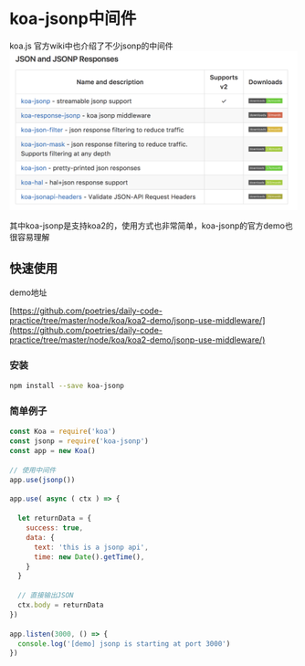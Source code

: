 # koa-jsonp中间件

koa.js 官方wiki中也介绍了不少jsonp的中间件
![jsonp-wiki](./../images/jsonp-wiki.png)

其中koa-jsonp是支持koa2的，使用方式也非常简单，koa-jsonp的官方demo也很容易理解


## 快速使用

demo地址

[https://github.com/poetries/daily-code-practice/tree/master/node/koa/koa2-demo/jsonp-use-middleware/](https://github.com/poetries/daily-code-practice/tree/master/node/koa/koa2-demo/jsonp-use-middleware/)


### 安装
```sh
npm install --save koa-jsonp
```

### 简单例子
```js
const Koa = require('koa')
const jsonp = require('koa-jsonp')
const app = new Koa()

// 使用中间件
app.use(jsonp())

app.use( async ( ctx ) => {
  
  let returnData = {
    success: true,
    data: {
      text: 'this is a jsonp api',
      time: new Date().getTime(),
    }
  }

  // 直接输出JSON
  ctx.body = returnData
})

app.listen(3000, () => {
  console.log('[demo] jsonp is starting at port 3000')
})

```